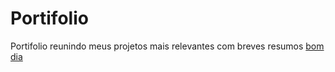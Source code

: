 # Portifolio
Portifolio reunindo meus projetos mais relevantes com breves resumos
<a href="https://www.linkedin.com/in/alicepfp/">bom dia </a>
